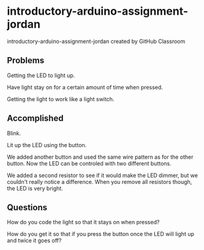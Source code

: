# introductory-arduino-assignment-jordan
introductory-arduino-assignment-jordan created by GitHub Classroom


## Problems
Getting the LED to light up.


Have light stay on for a certain amount of time when pressed.


Getting the light to work like a light switch.


## Accomplished
Blink.


Lit up the LED using the button.


We added another button and used the same wire pattern as for the other button. Now the LED can be controled with two different buttons.


We added a second resistor to see if it would make the LED dimmer, but we couldn't really notice a difference.  When you remove all resistors though, the LED is very bright.


## Questions
How do you code the light so that it stays on when pressed?


How do you get it so that if you press the button once the LED will light up and twice it goes off?

